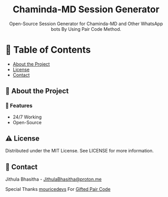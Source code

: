 <div align='center'>

<h1>Chaminda-MD Session Generator</h1>
<p>Open-Source Session Generator for Chaminda-MD and Other WhatsApp bots By Using Pair Code Method.</p>

</div>

# :notebook_with_decorative_cover: Table of Contents

- [About the Project](#star2-about-the-project)
- [License](#warning-license)
- [Contact](#handshake-contact)


## :star2: About the Project

### :dart: Features
- 24/7 Working
- Open-Source

## :warning: License

Distributed under the MIT License. See LICENSE for more information.

## :handshake: Contact

Jithula Bhasitha -  JithulaBhasitha@proton.me

Special Thanks [mouricedevs](https://github.com/mouricedevs/) For [Gifted Pair Code](https://github.com/mouricedevs/gifted-pair-code/)
